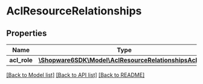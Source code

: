 # AclResourceRelationships

## Properties
Name | Type | Description | Notes
------------ | ------------- | ------------- | -------------
**acl_role** | [**\Shopware6SDK\Model\AclResourceRelationshipsAclRole**](AclResourceRelationshipsAclRole.md) |  | [optional] 

[[Back to Model list]](../../README.md#documentation-for-models) [[Back to API list]](../../README.md#documentation-for-api-endpoints) [[Back to README]](../../README.md)

